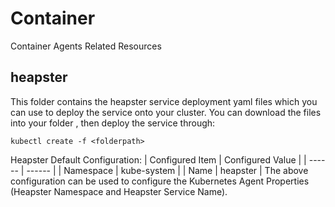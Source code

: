 # Container
Container Agents Related Resources

## heapster ##
This folder contains the heapster service deployment yaml files which you can use to deploy the service onto your cluster.
You can download the files into your folder <folderpath>, then deploy the service through:
```
kubectl create -f <folderpath>
```
Heapster Default Configuration:
| Configured Item | Configured Value |
| ------ | ------ |
| Namespace | kube-system |
| Name | heapster |
The above configuration can be used to configure the Kubernetes Agent Properties (Heapster Namespace and Heapster Service Name).
